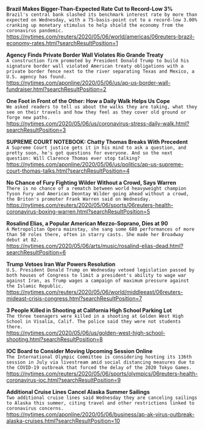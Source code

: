 **Brazil Makes Bigger-Than-Expected Rate Cut to Record-Low 3%**\
`Brazil's central bank slashed its benchmark interest rate by more than expected on Wednesday, with a 75-basis-point cut to a record-low 3.00% cranking up monetary stimulus to help shield the economy from the coronavirus pandemic.`\
https://nytimes.com/reuters/2020/05/06/world/americas/06reuters-brazil-economy-rates.html?searchResultPosition=1

**Agency Finds Private Border Wall Violates Rio Grande Treaty**\
`A construction firm promoted by President Donald Trump to build his signature border wall violated American treaty obligations with a private border fence next to the river separating Texas and Mexico, a U.S. agency has found.`\
https://nytimes.com/aponline/2020/05/06/us/ap-us-border-wall-fundraiser.html?searchResultPosition=2

**One Foot in Front of the Other: How a Daily Walk Helps Us Cope**\
`We asked readers to tell us about the walks they are taking, what they see on their travels and how they feel as they cover old ground or forge new paths. `\
https://nytimes.com/2020/05/06/us/coronavirus-stress-daily-walk.html?searchResultPosition=3

**SUPREME COURT NOTEBOOK: Chatty Thomas Breaks With Precedent**\
`A Supreme Court justice gets it in his mind to ask a question, and pretty soon, he's got questions for everyone. And so the next question: Will Clarence Thomas ever stop talking?`\
https://nytimes.com/aponline/2020/05/06/us/politics/ap-us-supreme-court-thomas-talks.html?searchResultPosition=4

**No Chance of Fury Fighting Wilder Without a Crowd, Says Warren**\
`There is no chance of a rematch between world heavyweight champion Tyson Fury and American Deontay Wilder going ahead without a crowd, the Briton's promoter Frank Warren said on Wednesday.`\
https://nytimes.com/reuters/2020/05/06/sports/06reuters-health-coronavirus-boxing-warren.html?searchResultPosition=5

**Rosalind Elias, a Popular American Mezzo-Soprano, Dies at 90**\
`A Metropolitan Opera mainstay, she sang some 680 performances of more than 50 roles there, often in starry casts. She made her Broadway debut at 82.`\
https://nytimes.com/2020/05/06/arts/music/rosalind-elias-dead.html?searchResultPosition=6

**Trump Vetoes Iran War Powers Resolution**\
`U.S. President Donald Trump on Wednesday vetoed legislation passed by both houses of Congress to limit a president's ability to wage war against Iran, as Trump wages a campaign of maximum pressure against the Islamic Republic.`\
https://nytimes.com/reuters/2020/05/06/world/middleeast/06reuters-mideast-crisis-congress.html?searchResultPosition=7

**3 People Killed in Shooting at California High School Parking Lot**\
`The three teenagers were killed in a shooting at Golden West High School in Visalia, Calif. The police said they were not students there.`\
https://nytimes.com/2020/05/06/us/golden-west-high-school-shooting.html?searchResultPosition=8

**IOC Board to Consider Moving Upcoming Session Online**\
`The International Olympic Committee is considering hosting its 136th session in July via livestream amid social distancing measures due to the COVID-19 outbreak that forced the delay of the 2020 Tokyo Games.`\
https://nytimes.com/reuters/2020/05/06/sports/olympics/06reuters-health-coronavirus-ioc.html?searchResultPosition=9

**Additional Cruise Lines Cancel Alaska Summer Sailings**\
`Two additional cruise lines said Wednesday they are canceling sailings to Alaska this summer, citing travel and other restrictions linked to coronavirus concerns.`\
https://nytimes.com/aponline/2020/05/06/business/ap-ak-virus-outbreak-alaska-cruises.html?searchResultPosition=10

